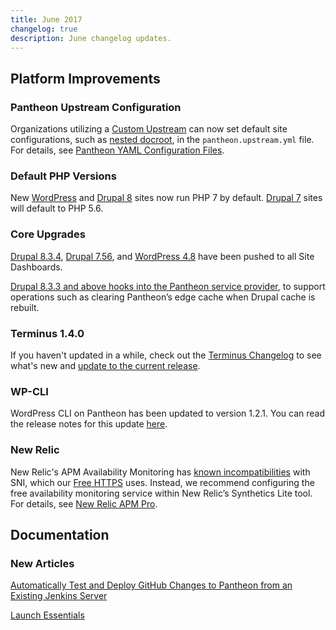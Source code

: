 ```yaml
---
title: June 2017
changelog: true
description: June changelog updates.
---
```


## Platform Improvements
### Pantheon Upstream Configuration
Organizations utilizing a [Custom Upstream](/guides/custom-upstream) can now set default site configurations, such as [nested docroot](/nested-docroot), in the `pantheon.upstream.yml` file. For details, see [Pantheon YAML Configuration Files](/pantheon-yml).

### Default PHP Versions
New [WordPress](https://github.com/pantheon-systems/WordPress/pull/123) and [Drupal 8](https://github.com/pantheon-systems/drops-8/pull/189) sites now run PHP 7 by default. [Drupal 7](https://github.com/pantheon-systems/drops-7/pull/107) sites will default to PHP 5.6.

### Core Upgrades
[Drupal 8.3.4](https://www.drupal.org/project/drupal/releases/8.3.4), [Drupal 7.56](https://www.drupal.org/project/drupal/releases/7.56), and [WordPress 4.8](https://wordpress.org/news/2017/06/evans/) have been pushed to all Site Dashboards.

[Drupal 8.3.3 and above hooks into the Pantheon service provider](https://github.com/pantheon-systems/drops-8/pull/186), to support operations such as clearing Pantheon’s edge cache when Drupal cache is rebuilt.

### Terminus 1.4.0
If you haven't updated in a while, check out the <a data-proofer-ignore href="/docs/terminus/updates/#changelog">Terminus Changelog</a> to see what's new and <a data-proofer-ignore href="/docs/terminus/updates/#update-to-the-current-release-">update to the current release</a>.

### WP-CLI
WordPress CLI on Pantheon has been updated to version 1.2.1. You can read the release notes for this update [here](https://make.wordpress.org/cli/2017/06/06/version-1-2-1-released/).

### New Relic
New Relic's APM Availability Monitoring has [known incompatibilities](/guides/new-relic) with SNI, which our [Free HTTPS](guides/global-cdn/https) uses. Instead, we recommend configuring the free availability monitoring service within New Relic’s Synthetics Lite tool. For details, see [New Relic APM Pro](/guides/new-relic/).

## Documentation

### New Articles
[Automatically Test and Deploy GitHub Changes to Pantheon from an Existing Jenkins Server](/guides/jenkins)

[Launch Essentials](/guides/launch)
